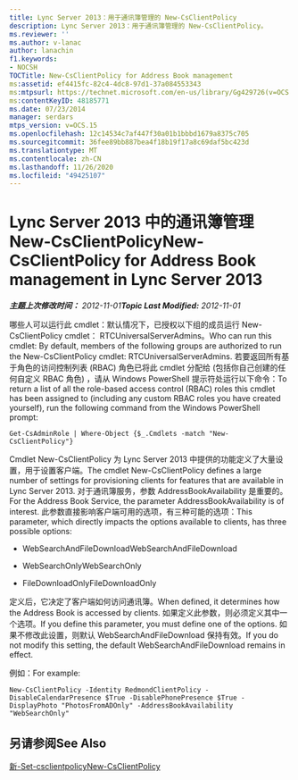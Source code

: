 ```yaml
---
title: Lync Server 2013：用于通讯簿管理的 New-CsClientPolicy
description: Lync Server 2013：用于通讯簿管理的 New-CsClientPolicy。
ms.reviewer: ''
ms.author: v-lanac
author: lanachin
f1.keywords:
- NOCSH
TOCTitle: New-CsClientPolicy for Address Book management
ms:assetid: ef4415fc-82c4-4dc8-97d1-37a084553343
ms:mtpsurl: https://technet.microsoft.com/en-us/library/Gg429726(v=OCS.15)
ms:contentKeyID: 48185771
ms.date: 07/23/2014
manager: serdars
mtps_version: v=OCS.15
ms.openlocfilehash: 12c14534c7af447f30a01b1bbbd1679a8375c705
ms.sourcegitcommit: 36fee89bb887bea4f18b19f17a8c69daf5bc423d
ms.translationtype: MT
ms.contentlocale: zh-CN
ms.lasthandoff: 11/26/2020
ms.locfileid: "49425107"
---
```

# <a name="new-csclientpolicy-for-address-book-management-in-lync-server-2013"></a><span data-ttu-id="caf30-103">Lync Server 2013 中的通讯簿管理 New-CsClientPolicy</span><span class="sxs-lookup"><span data-stu-id="caf30-103">New-CsClientPolicy for Address Book management in Lync Server 2013</span></span>

<div data-xmlns="http://www.w3.org/1999/xhtml">

<div class="topic" data-xmlns="http://www.w3.org/1999/xhtml" data-msxsl="urn:schemas-microsoft-com:xslt" data-cs="https://msdn.microsoft.com/">

<div data-asp="https://msdn2.microsoft.com/asp">



</div>

<div id="mainSection">

<div id="mainBody"><span data-ttu-id="caf30-104">

<span> </span></span><span class="sxs-lookup"><span data-stu-id="caf30-104">

<span> </span></span></span>

<span data-ttu-id="caf30-105">_**主题上次修改时间：** 2012-11-01_</span><span class="sxs-lookup"><span data-stu-id="caf30-105">_**Topic Last Modified:** 2012-11-01_</span></span>

<span data-ttu-id="caf30-106">哪些人可以运行此 cmdlet：默认情况下，已授权以下组的成员运行 New-CsClientPolicy cmdlet： RTCUniversalServerAdmins。</span><span class="sxs-lookup"><span data-stu-id="caf30-106">Who can run this cmdlet: By default, members of the following groups are authorized to run the New-CsClientPolicy cmdlet: RTCUniversalServerAdmins.</span></span> <span data-ttu-id="caf30-107">若要返回所有基于角色的访问控制列表 (RBAC) 角色已将此 cmdlet 分配给 (包括你自己创建的任何自定义 RBAC 角色) ，请从 Windows PowerShell 提示符处运行以下命令：</span><span class="sxs-lookup"><span data-stu-id="caf30-107">To return a list of all the role-based access control (RBAC) roles this cmdlet has been assigned to (including any custom RBAC roles you have created yourself), run the following command from the Windows PowerShell prompt:</span></span>

    Get-CsAdminRole | Where-Object {$_.Cmdlets -match "New-CsClientPolicy"}

<span data-ttu-id="caf30-108">Cmdlet New-CsClientPolicy 为 Lync Server 2013 中提供的功能定义了大量设置，用于设置客户端。</span><span class="sxs-lookup"><span data-stu-id="caf30-108">The cmdlet New-CsClientPolicy defines a large number of settings for provisioning clients for features that are available in Lync Server 2013.</span></span> <span data-ttu-id="caf30-109">对于通讯簿服务，参数 AddressBookAvailability 是重要的。</span><span class="sxs-lookup"><span data-stu-id="caf30-109">For the Address Book Service, the parameter AddressBookAvailability is of interest.</span></span> <span data-ttu-id="caf30-110">此参数直接影响客户端可用的选项，有三种可能的选项：</span><span class="sxs-lookup"><span data-stu-id="caf30-110">This parameter, which directly impacts the options available to clients, has three possible options:</span></span>

  - <span data-ttu-id="caf30-111">WebSearchAndFileDownload</span><span class="sxs-lookup"><span data-stu-id="caf30-111">WebSearchAndFileDownload</span></span>

  - <span data-ttu-id="caf30-112">WebSearchOnly</span><span class="sxs-lookup"><span data-stu-id="caf30-112">WebSearchOnly</span></span>

  - <span data-ttu-id="caf30-113">FileDownloadOnly</span><span class="sxs-lookup"><span data-stu-id="caf30-113">FileDownloadOnly</span></span>

<span data-ttu-id="caf30-114">定义后，它决定了客户端如何访问通讯簿。</span><span class="sxs-lookup"><span data-stu-id="caf30-114">When defined, it determines how the Address Book is accessed by clients.</span></span> <span data-ttu-id="caf30-115">如果定义此参数，则必须定义其中一个选项。</span><span class="sxs-lookup"><span data-stu-id="caf30-115">If you define this parameter, you must define one of the options.</span></span> <span data-ttu-id="caf30-116">如果不修改此设置，则默认 WebSearchAndFileDownload 保持有效。</span><span class="sxs-lookup"><span data-stu-id="caf30-116">If you do not modify this setting, the default WebSearchAndFileDownload remains in effect.</span></span>

<span data-ttu-id="caf30-117">例如：</span><span class="sxs-lookup"><span data-stu-id="caf30-117">For example:</span></span>

    New-CsClientPolicy -Identity RedmondClientPolicy -DisableCalendarPresence $True -DisablePhonePresence $True -DisplayPhoto "PhotosFromADOnly" -AddressBookAvailability "WebSearchOnly"

<div>

## <a name="see-also"></a><span data-ttu-id="caf30-118">另请参阅</span><span class="sxs-lookup"><span data-stu-id="caf30-118">See Also</span></span>


[<span data-ttu-id="caf30-119">新-Set-csclientpolicy</span><span class="sxs-lookup"><span data-stu-id="caf30-119">New-CsClientPolicy</span></span>](https://docs.microsoft.com/powershell/module/skype/New-CsClientPolicy)  
  

<span data-ttu-id="caf30-120"></div>

</div>

<span> </span>

</div>

</div>

</span><span class="sxs-lookup"><span data-stu-id="caf30-120"></div>

</div>

<span> </span>

</div>

</div>

</span></span></div>

